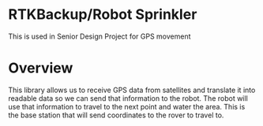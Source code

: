 # RTKBackup/Robot Sprinkler
This is used in Senior Design Project for GPS movement

# Overview
This library allows us to receive GPS data from satellites and translate it into readable data so we can send that information
to the robot. The robot will use that information to travel to the next point and water the area. This is the base station 
that will send coordinates to the rover to travel to.
